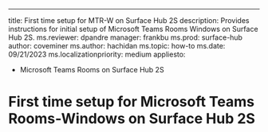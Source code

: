 ---
title: First time setup for MTR-W on Surface Hub 2S
description: Provides instructions for initial setup of Microsoft Teams Rooms Windows on Surface Hub 2S. 
ms.reviewer: dpandre
manager: frankbu
ms.prod: surface-hub
author: coveminer
ms.author: hachidan
ms.topic: how-to
ms.date: 09/21/2023
ms.localizationpriority: medium
appliesto:
- Microsoft Teams Rooms on Surface Hub 2S

# First time setup for Microsoft Teams Rooms-Windows on Surface Hub 2S

